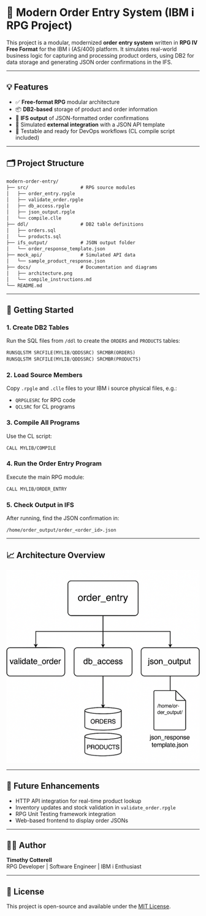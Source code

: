 # 🧾 Modern Order Entry System (IBM i RPG Project)

This project is a modular, modernized **order entry system** written in **RPG IV Free Format** for the IBM i (AS/400) platform. It simulates real-world business logic for capturing and processing product orders, using DB2 for data storage and generating JSON order confirmations in the IFS.

---

## 💡 Features

- ✅ **Free-format RPG** modular architecture
- 📦 **DB2-based** storage of product and order information
- 📂 **IFS output** of JSON-formatted order confirmations
- 📄 Simulated **external integration** with a JSON API template
- 🧪 Testable and ready for DevOps workflows (CL compile script included)

---

## 🗂️ Project Structure

```
modern-order-entry/
├── src/                   # RPG source modules
│   ├── order_entry.rpgle
│   ├── validate_order.rpgle
│   ├── db_access.rpgle
│   ├── json_output.rpgle
│   └── compile.clle
├── ddl/                   # DB2 table definitions
│   ├── orders.sql
│   └── products.sql
├── ifs_output/            # JSON output folder
│   └── order_response_template.json
├── mock_api/              # Simulated API data
│   └── sample_product_response.json
├── docs/                  # Documentation and diagrams
│   ├── architecture.png
│   └── compile_instructions.md
└── README.md
```

---

## 🔧 Getting Started

### 1. Create DB2 Tables

Run the SQL files from `/ddl` to create the `ORDERS` and `PRODUCTS` tables:
```sql
RUNSQLSTM SRCFILE(MYLIB/QDDSSRC) SRCMBR(ORDERS)
RUNSQLSTM SRCFILE(MYLIB/QDDSSRC) SRCMBR(PRODUCTS)
```

### 2. Load Source Members

Copy `.rpgle` and `.clle` files to your IBM i source physical files, e.g.:
- `QRPGLESRC` for RPG code
- `QCLSRC` for CL programs

### 3. Compile All Programs

Use the CL script:
```cl
CALL MYLIB/COMPILE
```

### 4. Run the Order Entry Program

Execute the main RPG module:
```cl
CALL MYLIB/ORDER_ENTRY
```

### 5. Check Output in IFS

After running, find the JSON confirmation in:
```
/home/order_output/order_<order_id>.json
```

---

## 📈 Architecture Overview

![Architecture Diagram](docs/architecture.png)

---

## 🚀 Future Enhancements

- HTTP API integration for real-time product lookup
- Inventory updates and stock validation in `validate_order.rpgle`
- RPG Unit Testing framework integration
- Web-based frontend to display order JSONs

---

## 🧑‍💻 Author

**Timothy Cotterell**  
RPG Developer | Software Engineer | IBM i Enthusiast

---

## 📄 License

This project is open-source and available under the [MIT License](LICENSE).

